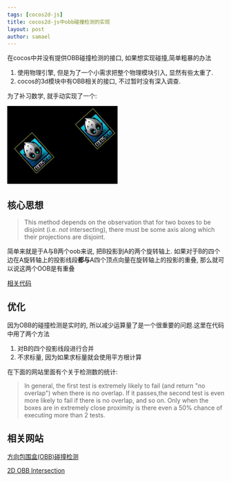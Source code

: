 ```yaml
---
tags: [cocos2d-js]
title: cocos2d-js中obb碰撞检测的实现
layout: post
author: samael
---
```

在cocos中并没有提供OBB碰撞检测的接口, 如果想实现碰撞,简单粗暴的办法

1. 使用物理引擎, 但是为了一个小需求把整个物理模块引入, 显然有些太重了.
2. cocos的3d模块中有OBB相关的接口, 不过暂时没有深入调查.

为了补习数学, 就手动实现了一个:

![Demo](/img/OBB_demo.gif)

## 核心思想

> This method depends on the observation that
for two boxes to be disjoint (i.e. *not* intersecting), there must be some axis
along which their projections are disjoint.

简单来就是于A与B两个oob来说, 把B投影到A的两个旋转轴上. 如果对于B的四个边在A旋转轴上的投影线段**都与**A四个顶点向量在旋转轴上的投影的重叠, 那么就可以说这两个OOB是有重叠

[相关代码](https://github.com/samael65535/GameLab/blob/master/src/OBBTest.js)

## 优化
因为OBB的碰撞检测是实时的, 所以减少运算量了是一个很重要的问题.这里在代码中用了两个方法

1. 对B的四个投影线段进行合并
2. 不求标量, 因为如果求标量就会使用平方根计算

在下面的网站里面有个关于检测数的统计:

> In general, the first test is extremely likely to fail (and return "no overlap") when there is no overlap. If it passes,the second test is even more likely to fail if there is no overlap, and so on. Only when the boxes are in extremely close proximity is there even a 50% chance of executing more than 2 tests.

## 相关网站
[方向包围盒(OBB)碰撞检测](http://www.cnblogs.com/iamzhanglei/archive/2012/06/07/2539751.html)

[2D OBB Intersection](http://www.flipcode.com/archives/2D_OBB_Intersection.shtml)
